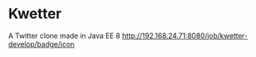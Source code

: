 # Kwetter

A Twitter clone made in Java EE 8
http://192.168.24.71:8080/job/kwetter-develop/badge/icon
